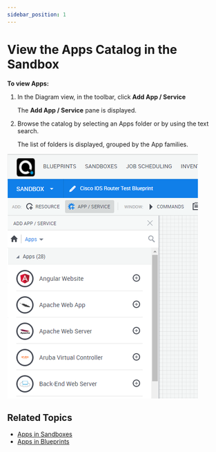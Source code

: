 ```yaml
---
sidebar_position: 1
---
```


# View the Apps Catalog in the Sandbox

**To view Apps:**

1. In the Diagram view, in the toolbar, click **Add App / Service**
    
    The **Add App / Service** pane is displayed.
    

2. Browse the catalog by selecting an Apps folder or by using the text search.
    
    The list of folders is displayed, grouped by the App families.
    

![](/Images/CloudShell-Portal/Lab-Management/Working-with-Apps/SandboxAppServiceCatalog.png)

## Related Topics

- [Apps in Sandboxes](../../../../portal/sandboxes/sandbox-workspace/apps)
- [Apps in Blueprints](../../../../portal/blueprints/creating-blueprints/apps)